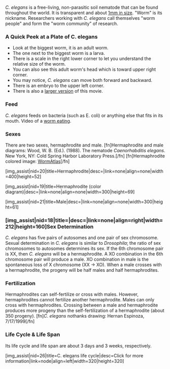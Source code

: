 *C. elegans* is a free-living, non-parasitic soil nematode that can be
found throughout the world. It is transparent and about [1mm in
size](https://www.cellsalive.com/howbig.htm). \"Worm\" is its nickname.
Researchers working with *C. elegans* call themselves \"worm people\"
and form the \"worm community\" of research.

### A Quick Peek at a Plate of C. elegans

-   Look at the biggest worm, it is an adult worm.
-   The one next to the biggest worm is a larva.
-   There is a scale in the right lower corner to let you understand the
    relative size of the worm.
-   You can also see this adult worm\'s head which is toward upper right
    corner.
-   You may notice, *C. elegans* can move both forward and backward.
-   There is an embryo to the upper left corner.
-   There is also a [larger version](files/worm/AdultYoung.mov) of this
    movie.

### Feed

*C. elegans* feeds on bacteria (such as E. coli) or anything else that
fits in its mouth. Video of a [worm
eating](http://www.mcb.arizona.edu/wardlab/eatingvid.html).

### Sexes

There are two sexes, hermaphrodite and male. \[fn\]Hermaphrodite and
male diagrams: Wood, W. B. (Ed.). (1988). The nematode *Caenorhabditis
elegans*. New York, NY: Cold Spring Harbor Laboratory Press.\[/fn\]
\[fn\]Hermaphrodite colored image:
[WormAtlas](http://www.wormatlas.org/)\[/fn\]

\[img\_assist\|nid=20\|title=Hermaphrodite\|desc=\|link=none\|align=none\|width=400\|height=52\]

\[img\_assist\|nid=19\|title=Hermaphrodite (color
diagram)\|desc=\|link=none\|align=none\|width=300\|height=69\]

\[img\_assist\|nid=21\|title=Male\|desc=\|link=none\|align=none\|width=300\|height=61\]

### \[img\_assist\|nid=18\|title=\|desc=\|link=none\|align=right\|width=212\|height=160\]Sex Determination

*C. elegans* has five pairs of autosomes and one pair of sex chromosome.
Sexual determination in *C. elegans* is similar to *Drosophila*; the
ratio of sex chromosomes to autosomes determines its sex. If the 6th
chromosome pair is XX, then *C. elegans* will be a hermaphrodite. A XO
combination in the 6th chromosome pair will produce a male. XO
combination in male is the spontaneous loss of X chromosome (XX -\> XO).
When a male crosses with a hermaphrodite, the progeny will be half males
and half hermaphrodites.

### Fertilization

Hermaphrodites can self-fertilize or cross with males. However,
hermaphrodites cannot fertilize another hermaphrodite. Males can only
cross with hermaphrodites. Crossing between a male and hermaphrodite
produces more progeny than the self-fertilization of a hermaphrodite
(about 350 progeny). \[fn\]*C. elegans* nothanks drawing: Hernan
Espinoza, 7/17/1999\[/fn\]

### Life Cycle & Life Span

Its life cycle and life span are about 3 days and 3 weeks, respectively.

\[img\_assist\|nid=26\|title=C. elegans life cycle\|desc=Click for more
information\|link=node\|align=left\|width=320\|height=320\]
